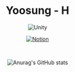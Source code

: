  <div align="center"><sdfdf> 
 
 # Yoosung - H
 ![Unity](https://img.shields.io/badge/unity-%23000000.svg?style=for-the-badge&logo=unity&logoColor=white)
 
 [![Notion](https://img.shields.io/badge/Notion-%23000000.svg?style=for-the-badge&logo=notion&logoColor=white)](https://hyss.notion.site/ad5e63e6f19b42979cfd720c304acbee?v=3d131c1826c741ed8930b6329cd3880a)
 
 <div align="center"><sdfdf> 
 
 
 

![Anurag's GitHub stats](https://github-readme-stats.vercel.app/api?username=Hongyoosung&show_icons=true&theme=aura)


